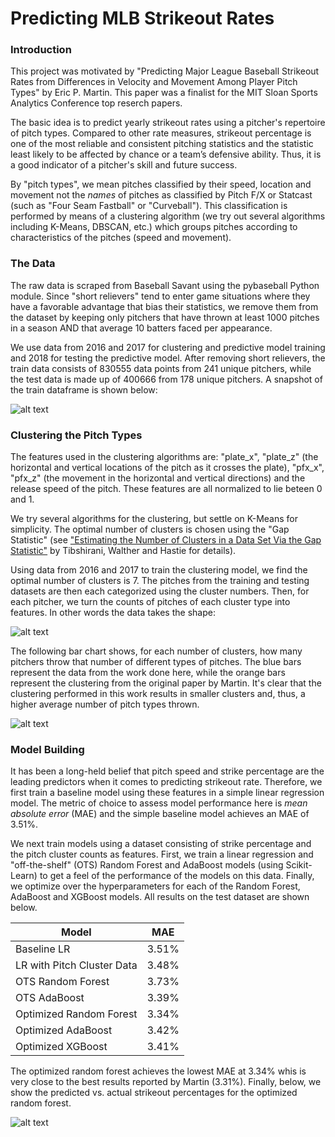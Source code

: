 # Predicting MLB Strikeout Rates

### Introduction

This project was motivated by "Predicting Major League Baseball Strikeout Rates from Differences in Velocity and Movement Among Player Pitch Types" by Eric P. Martin.  This paper was a finalist for the MIT Sloan Sports Analytics Conference top reserch papers.

The basic idea is to predict yearly strikeout rates using a pitcher's repertoire of pitch types.  Compared to other rate measures, strikeout percentage is one of the most reliable and consistent pitching statistics and the statistic least likely to be affected by chance or a team’s defensive ability.  Thus, it is a good indicator of a pitcher's skill and future success.

By "pitch types", we mean pitches classified by their speed, location and movement not the _names_ of pitches as classified by Pitch F/X or Statcast (such as "Four Seam Fastball" or "Curveball").  This classification is performed by means of a clustering algorithm (we try out several algorithms including K-Means, DBSCAN, etc.) which groups pitches according to characteristics of the pitches (speed and movement). 


### The Data

The raw data is scraped from Baseball Savant using the pybaseball Python module. Since "short relievers" tend to enter game situations where they have a favorable advantage that bias their statistics, we remove them from the dataset by keeping only pitchers that have thrown at least 1000 pitches in a season AND that average 10 batters faced per appearance.

We use data from 2016 and 2017 for clustering and predictive model training and 2018 for testing the predictive model.  After removing short relievers, the train data consists of 830555 data points from 241 unique pitchers, while the test data is made up of 400666 from 178 unique pitchers.  A snapshot of the train dataframe is shown below:

![alt text](https://github.com/chrisjackson4256/MLBStrikeoutRatePrediction/blob/master/cluster_dataframe.png "dataframe used for clustering")


### Clustering the Pitch Types

The features used in the clustering algorithms are: "plate_x", "plate_z" (the horizontal and vertical locations of the pitch as it crosses the plate), "pfx_x", "pfx_z" (the movement in the horizontal and vertical directions) and the release speed of the pitch.  These features are all normalized to lie beteen 0 and 1.

We try several algorithms for the clustering, but settle on K-Means for simplicity.  The optimal number of clusters is chosen using the "Gap Statistic" (see ["Estimating the Number of Clusters in a Data Set Via the Gap Statistic"](http://web.stanford.edu/~hastie/Papers/gap.pdf) by Tibshirani, Walther and Hastie for details).

Using data from 2016 and 2017 to train the clustering model, we find the optimal number of clusters is 7.  The pitches from the training and testing datasets are then each categorized using the cluster numbers.  Then, for each pitcher, we turn the counts of pitches of each cluster type into features.  In other words the data takes the shape:

![alt text](https://github.com/chrisjackson4256/MLBStrikeoutRatePrediction/blob/master/number_pitch_clusters.png "pitch cluster number dataframe")

The following bar chart shows, for each number of clusters, how many pitchers throw that number of different types of pitches.  The blue bars represent the data from the work done here, while the orange bars represent the clustering from the original paper by Martin.  It's clear that the clustering performed in this work results in smaller clusters and, thus, a higher average number of pitch types thrown.

![alt text](https://github.com/chrisjackson4256/MLBStrikeoutRatePrediction/blob/master/cluster_bar_plot.png "cluster number bar plot")

### Model Building

It has been a long-held belief that pitch speed and strike percentage are the leading predictors when it comes to predicting strikeout rate.  Therefore, we first train a baseline model using these features in a simple linear regression model.  The metric of choice to assess model performance here is _mean absolute error_ (MAE) and the simple baseline model achieves an MAE of 3.51%.

We next train models using a dataset consisting of strike percentage and the pitch cluster counts as features.  First, we train a linear regression and "off-the-shelf" (OTS) Random Forest and AdaBoost models (using Scikit-Learn) to get a feel of the performance of the models on this data.  Finally, we optimize over the hyperparameters for each of the Random Forest, AdaBoost and XGBoost models.  All results on the test dataset are shown below.

| Model                       | MAE   |
| -------------               |:-----:|
| Baseline LR                 | 3.51% |
| LR with Pitch Cluster Data  | 3.48% |
| OTS Random Forest           | 3.73% |
| OTS AdaBoost                | 3.39% |
| Optimized Random Forest     | 3.34% |
| Optimized AdaBoost          | 3.42% | 
| Optimized XGBoost           | 3.41% | 

The optimized random forest achieves the lowest MAE at 3.34% whis is very close to the best results reported by Martin (3.31%).  Finally, below, we show the predicted vs. actual strikeout percentages for the optimized random forest.

![alt text](https://github.com/chrisjackson4256/MLBStrikeoutRatePrediction/blob/master/predicted_vs_actual.png "cluster number bar plot")
